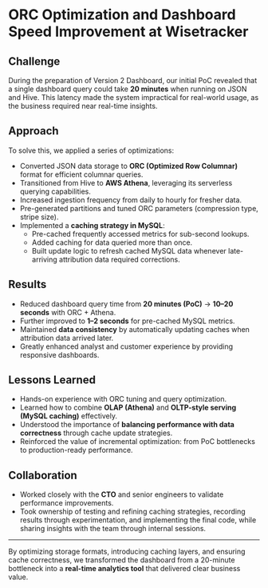# ORC Optimization and Dashboard Speed Improvement at Wisetracker

## Challenge
During the preparation of Version 2 Dashboard, our initial PoC revealed that a single dashboard query could take **20 minutes** when running on JSON and Hive. This latency made the system impractical for real-world usage, as the business required near real-time insights.

## Approach
To solve this, we applied a series of optimizations:
- Converted JSON data storage to **ORC (Optimized Row Columnar)** format for efficient columnar queries.
- Transitioned from Hive to **AWS Athena**, leveraging its serverless querying capabilities.
- Increased ingestion frequency from daily to hourly for fresher data.
- Pre-generated partitions and tuned ORC parameters (compression type, stripe size).
- Implemented a **caching strategy in MySQL**:
    - Pre-cached frequently accessed metrics for sub-second lookups.
    - Added caching for data queried more than once.
    - Built update logic to refresh cached MySQL data whenever late-arriving attribution data required corrections.

## Results
- Reduced dashboard query time from **20 minutes (PoC)** → **10–20 seconds** with ORC + Athena.
- Further improved to **1–2 seconds** for pre-cached MySQL metrics.
- Maintained **data consistency** by automatically updating caches when attribution data arrived later.
- Greatly enhanced analyst and customer experience by providing responsive dashboards.

## Lessons Learned
- Hands-on experience with ORC tuning and query optimization.
- Learned how to combine **OLAP (Athena)** and **OLTP-style serving (MySQL caching)** effectively.
- Understood the importance of **balancing performance with data correctness** through cache update strategies.
- Reinforced the value of incremental optimization: from PoC bottlenecks to production-ready performance.

## Collaboration
- Worked closely with the **CTO** and senior engineers to validate performance improvements.
- Took ownership of testing and refining caching strategies, recording results through experimentation, and implementing the final code, while sharing insights with the team through internal sessions.

---
By optimizing storage formats, introducing caching layers, and ensuring cache correctness, we transformed the dashboard from a 20-minute bottleneck into a **real-time analytics tool** that delivered clear business value.